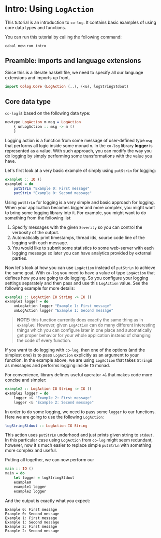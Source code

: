 # Intro: Using `LogAction`

This tutorial is an introduction to `co-log`. It contains basic examples of
using core data types and functions.

You can run this tutorial by calling the following command:

```shell
cabal new-run intro
```

## Preamble: imports and language extensions

Since this is a literate haskell file, we need to specify all our language
extensions and imports up front.

```haskell
import Colog.Core (LogAction (..), (<&), logStringStdout)
```

## Core data type

`co-log` is based on the following data type:

```idris
newtype LogAction m msg = LogAction
    { unLogAction :: msg -> m ()
    }
```

Logging action is a function from some message of user-defined type `msg` that
performs all logic inside some monad `m`. In the `co-log` library **logger** is represented as a
value. With such approach, you can modify the way you do logging by simply performing some
transformations with the value you have.

Let's first look at a very basic example of simply using `putStrLn` for logging:

```haskell
example0 :: IO ()
example0 = do
    putStrLn "Example 0: First message"
    putStrLn "Example 0: Second message"
```

Using `putStrLn` for logging is a very simple and basic approach for logging.
When your application becomes bigger and more complex, you might want to bring
some logging library into it. For example, you might want to do something from
the following list:

1. Specify messages with the given `Severity` so you can control the verbosity
   of the output.
2. Automatically print timestamps, thread ids, source code line of the logging
   with each message.
3. You would like to submit some statistics to some web-server with each logging
   message so later you can have analytics provided by external parties.

Now let's look at how you can use `LogAction` instead of `putStrLn` to achieve the
same goal. With `co-log` you need to have a value of type `LogAction` that defines
how you are going to do logging. So you configure your logging settings separately and
then pass and use this `LogAction` value. See the following example for more
details:

```haskell
example1 :: LogAction IO String -> IO ()
example1 logger = do
    unLogAction logger "Example 1: First message"
    unLogAction logger "Example 1: Second message"
```

> **NOTE:** this function currently does exactly the same thing as in `example0`. However,
> given `LogAction` can do many different interesting things which you can
> configure later in one place and automatically get proper behavior for your
> whole application instead of changing the code of every function.

If you want to do logging with `co-log`, then one of the options (and the simplest one)
is to pass `LogAction` explicitly as an argument to your
function. In the example above, we are using `LogAction` that takes `String`s as messages
and performs logging inside `IO` monad.

For convenience, library defines useful operator `<&` that makes code more
concise and simpler:

```haskell
example2 :: LogAction IO String -> IO ()
example2 logger = do
    logger <& "Example 2: First message"
    logger <& "Example 2: Second message"
```

In order to do some logging, we need to pass some `logger` to our functions.
Here we are going to use the following `LogAction`:

```idris
logStringStdout :: LogAction IO String
```

This action uses `putStrLn` underhood and just prints given string to `stdout`.
In this particular case using `LogAction` from `co-log` might seem redundant,
however, now it's much easier to replace simple `putStrLn` with something more
complex and useful.

Putting all together, we can now perform our

```haskell
main :: IO ()
main = do
    let logger = logStringStdout
    example0
    example1 logger
    example2 logger
```

And the output is exactly what you expect:

```
Example 0: First message
Example 0: Second message
Example 1: First message
Example 1: Second message
Example 2: First message
Example 2: Second message
```
